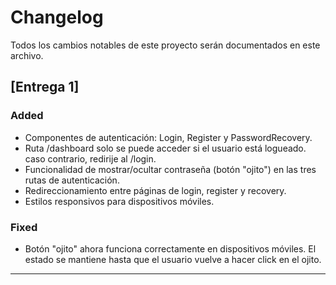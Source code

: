 # Changelog

Todos los cambios notables de este proyecto serán documentados en este archivo.

## [Entrega 1]

### Added
- Componentes de autenticación: Login, Register y PasswordRecovery.
- Ruta /dashboard solo se puede acceder si el usuario está logueado. caso contrario, redirije al /login.
- Funcionalidad de mostrar/ocultar contraseña (botón "ojito") en las tres rutas de autenticación.
- Redireccionamiento entre páginas de login, register y recovery.
- Estilos responsivos para dispositivos móviles.

### Fixed
- Botón "ojito" ahora funciona correctamente en dispositivos móviles. El estado se mantiene hasta que el usuario vuelve a hacer click en el ojito.

---